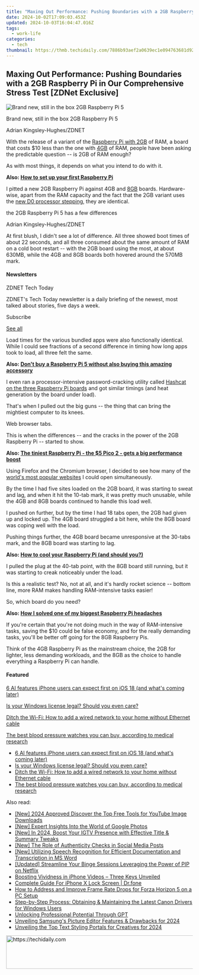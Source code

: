```yaml
---
title: "Maxing Out Performance: Pushing Boundaries with a 2GB Raspberry Pi in Our Comprehensive Stress Test [ZDNet Exclusive]"
date: 2024-10-02T17:09:03.453Z
updated: 2024-10-03T16:04:47.016Z
tags:
  - work-life
categories:
  - tech
thumbnail: https://thmb.techidaily.com/7886b93aef2a0639ec1e094763681d9231c505608c149e23de7fcb6df36e4813.JPG
---
```


## Maxing Out Performance: Pushing Boundaries with a 2GB Raspberry Pi in Our Comprehensive Stress Test [ZDNet Exclusive]

![Brand new, still in the box 2GB Raspberry Pi 5](https://www.zdnet.com/a/img/resize/f1af105274b55d4c57fe24f35d1865f73354f067/2024/08/22/c2c1f328-cef6-4bb2-9acc-f5f0f8d8929b/img-0846.jpg?auto=webp&width=1280)

Brand new, still in the box 2GB Raspberry Pi 5

Adrian Kingsley-Hughes/ZDNET

With the release of a variant of the [Raspberry Pi with 2GB](https://www.canakit.com/raspberry-pi-4-2gb.html) of RAM, a board that costs $10 less than the one with [4GB](https://www.canakit.com/raspberry-pi-4-4gb.html) of RAM, people have been asking the predictable question -- is 2GB of RAM enough?

As with most things, it depends on what you intend to do with it.

**Also: [How to set up your first Raspberry Pi](https://www.zdnet.com/article/how-to-set-up-your-first-raspberry-pi/)**

I pitted a new 2GB Raspberry Pi against 4GB and [8GB](https://www.canakit.com/raspberry-pi-4-8gb.html) boards. Hardware-wise, apart from the RAM capacity and the fact that the 2GB variant uses the [new D0 processor stepping](https://www.zdnet.com/article/meet-the-most-affordable-raspberry-pi-5-ever-whats-new-and-why-its-so-cheap/), they are identical.

the 2GB Raspberry Pi 5 has a few differences

Adrian Kingsley-Hughes/ZDNET

At first blush, I didn't see a lot of difference. All three showed boot times of about 22 seconds, and all three consumed about the same amount of RAM on a cold boot restart -- with the 2GB board using the most, at about 630MB, while the 4GB and 8GB boards both hovered around the 570MB mark.

#### Newsletters

ZDNET Tech Today

ZDNET's Tech Today newsletter is a daily briefing of the newest, most talked about stories, five days a week.

 Subscribe

[See all](https://www.zdnet.com/newsletters/)

Load times for the various bundled apps were also functionally identical. While I could see fractions of a second difference in timing how long apps took to load, all three felt the same.

**Also: [Don't buy a Raspberry Pi 5 without also buying this amazing accessory](https://www.zdnet.com/home-and-office/dont-buy-a-raspberry-pi-5-without-also-buying-this-amazing-accessory/)**

I even ran a processor-intensive password-cracking utility called [Hashcat on the three Raspberry Pi boards](https://www.zdnet.com/article/the-raspberry-pi-5-cracks-passwords-twice-as-fast-as-my-pi-4-but-theres-one-issue/) and got similar timings (and heat generation by the board under load).

That's when I pulled out the big guns -- the thing that can bring the mightiest computer to its knees. 

Web browser tabs.

This is when the differences -- and the cracks in the power of the 2GB Raspberry Pi -- started to show.

**Also: [The tiniest Raspberry Pi - the $5 Pico 2 - gets a big performance boost](https://www.zdnet.com/article/the-tiniest-raspberry-pi-the-5-pico-2-gets-a-big-performance-boost/)**

Using Firefox and the Chromium browser, I decided to see how many of the [world's most popular websites](https://www.similarweb.com/top-websites/) I could open simultaneously. 

By the time I had five sites loaded on the 2GB board, it was starting to sweat and lag, and when it hit the 10-tab mark, it was pretty much unusable, while the 4GB and 8GB boards continued to handle this load well. 

I pushed on further, but by the time I had 18 tabs open, the 2GB had given up and locked up. The 4GB board struggled a bit here, while the 8GB board was coping well with the load.

Pushing things further, the 4GB board became unresponsive at the 30-tabs mark, and the 8GB board was starting to lag. 

**Also: [How to cool your Raspberry Pi (and should you?)](https://www.zdnet.com/article/how-to-cool-your-raspberry-pi/)**

I pulled the plug at the 40-tab point, with the 8GB board still running, but it was starting to creak noticeably under the load.

Is this a realistic test? No, not at all, and it's hardly rocket science -- bottom line, more RAM makes handling RAM-intensive tasks easier!

So, which board do you need?

**Also: [How I solved one of my biggest Raspberry Pi headaches](https://www.zdnet.com/home-and-office/i-just-solved-one-of-my-biggest-raspberry-pi-headaches/)**

If you're certain that you're not doing much in the way of RAM-intensive tasks, saving the $10 could be false economy, and for the really demanding tasks, you'll be better off going for the 8GB Raspberry Pis.

Think of the 4GB Raspberry Pi as the mainstream choice, the 2GB for lighter, less demanding workloads, and the 8GB as the choice to handle everything a Raspberry Pi can handle.

#### Featured

[6 AI features iPhone users can expect first on iOS 18 (and what's coming later)](https://www.zdnet.com/article/6-ai-features-iphone-users-can-expect-first-on-ios-18-and-whats-coming-later/ "6 AI features iPhone users can expect first on iOS 18 (and what's coming later)")

[Is your Windows license legal? Should you even care?](https://www.zdnet.com/article/is-your-windows-license-legal-should-you-even-care/ "Is your Windows license legal? Should you even care?")

[Ditch the Wi-Fi: How to add a wired network to your home without Ethernet cable](https://www.zdnet.com/article/ditch-the-wi-fi-how-to-add-a-wired-network-to-your-home-without-ethernet-cable/ "Ditch the Wi-Fi: How to add a wired network to your home without Ethernet cable")

[The best blood pressure watches you can buy, according to medical research](https://www.zdnet.com/article/best-blood-pressure-watch/ "The best blood pressure watches you can buy, according to medical research")

* [6 AI features iPhone users can expect first on iOS 18 (and what's coming later)](https://www.zdnet.com/article/6-ai-features-iphone-users-can-expect-first-on-ios-18-and-whats-coming-later/ "6 AI features iPhone users can expect first on iOS 18 (and what's coming later)")
* [Is your Windows license legal? Should you even care?](https://www.zdnet.com/article/is-your-windows-license-legal-should-you-even-care/ "Is your Windows license legal? Should you even care?")
* [Ditch the Wi-Fi: How to add a wired network to your home without Ethernet cable](https://www.zdnet.com/article/ditch-the-wi-fi-how-to-add-a-wired-network-to-your-home-without-ethernet-cable/ "Ditch the Wi-Fi: How to add a wired network to your home without Ethernet cable")
* [The best blood pressure watches you can buy, according to medical research](https://www.zdnet.com/article/best-blood-pressure-watch/ "The best blood pressure watches you can buy, according to medical research")

<ins class="adsbygoogle"
     style="display:block"
     data-ad-format="autorelaxed"
     data-ad-client="ca-pub-7571918770474297"
     data-ad-slot="1223367746"></ins>

<ins class="adsbygoogle"
     style="display:block"
     data-ad-client="ca-pub-7571918770474297"
     data-ad-slot="8358498916"
     data-ad-format="auto"
     data-full-width-responsive="true"></ins>

<span class="atpl-alsoreadstyle">Also read:</span>
<div><ul>
<li><a href="https://youtube-data.techidaily.com/024-approved-discover-the-top-free-tools-for-youtube-image-downloads/"><u>[New] 2024 Approved Discover the Top Free Tools for YouTube Image Downloads</u></a></li>
<li><a href="https://some-knowledge.techidaily.com/new-expert-insights-into-the-world-of-google-photos/"><u>[New] Expert Insights Into the World of Google Photos</u></a></li>
<li><a href="https://instagram-clips.techidaily.com/new-in-2024-boost-your-igtv-presence-with-effective-title-and-summary-tweaks/"><u>[New] In 2024, Boost Your IGTV Presence with Effective Title & Summary Tweaks</u></a></li>
<li><a href="https://instagram-clips.techidaily.com/new-the-role-of-authenticity-checks-in-social-media-posts/"><u>[New] The Role of Authenticity Checks in Social Media Posts</u></a></li>
<li><a href="https://some-tips.techidaily.com/new-utilizing-speech-recognition-for-efficient-documentation-and-transcription-in-ms-word/"><u>[New] Utilizing Speech Recognition for Efficient Documentation and Transcription in MS Word</u></a></li>
<li><a href="https://some-tips.techidaily.com/updated-streamline-your-binge-sessions-leveraging-the-power-of-pip-on-netflix/"><u>[Updated] Streamline Your Binge Sessions Leveraging the Power of PIP on Netflix</u></a></li>
<li><a href="https://extra-lessons.techidaily.com/boosting-vividness-in-iphone-videos-three-keys-unveiled/"><u>Boosting Vividness in iPhone Videos – Three Keys Unveiled</u></a></li>
<li><a href="https://iphone-unlock.techidaily.com/complete-guide-for-iphone-x-lock-screen-drfone-by-drfone-ios/"><u>Complete Guide For iPhone X Lock Screen | Dr.fone</u></a></li>
<li><a href="https://win-able.techidaily.com/how-to-address-and-improve-frame-rate-drops-for-forza-horizon-5-on-a-pc-setup/"><u>How to Address and Improve Frame Rate Drops for Forza Horizon 5 on a PC Setup</u></a></li>
<li><a href="https://driver-download.techidaily.com/step-by-step-process-obtaining-and-maintaining-the-latest-canon-drivers-for-windows-users/"><u>Step-by-Step Process: Obtaining & Maintaining the Latest Canon Drivers for Windows Users</u></a></li>
<li><a href="https://tech-savvy.techidaily.com/unlocking-professional-potential-through-gpt/"><u>Unlocking Professional Potential Through GPT</u></a></li>
<li><a href="https://some-tips.techidaily.com/unveiling-samsungs-picture-editor-features-and-drawbacks-for-2024/"><u>Unveiling Samsung's Picture Editor Features & Drawbacks for 2024</u></a></li>
<li><a href="https://some-tips.techidaily.com/unveiling-the-top-text-styling-portals-for-creatives-for-2024/"><u>Unveiling the Top Text Styling Portals for Creatives for 2024</u></a></li>
</ul></div>

<!-- affiliate ads begin -->
<a href="https://aligracehair.sjv.io/c/5597632/1880931/19272" target="_top" id="1880931">
  <img src="//a.impactradius-go.com/display-ad/19272-1880931" border="0" alt="https://techidaily.com" width="728" height="90"/>
</a>
<img height="0" width="0" src="https://aligracehair.sjv.io/i/5597632/1880931/19272" style="position:absolute;visibility:hidden;" border="0" />
<!-- affiliate ads end -->

